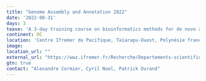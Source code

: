 ```yaml
---
title: "Genome Assembly and Annotation 2022"
date: '2022-08-31'
days: 3
tease: 'A 3-day training course on bioinformatics methods for de novo assembly and structural and functional annotation of genomes using short (Illumina) and long reads (PacBio / Oxford Nanopore) sequencing technologies (will be run in french).'
continent: OC
location: 'Centre Ifremer du Pacifique, Taiarapu-Ouest, Polynésie française'
image:
location_url: ""
external_url: "https://wwz.ifremer.fr/Recherche/Departements-scientifiques/Departement-Infrastructures-de-Recherche-et-Systemes-d-Information/Bioinformatique/Animations-scientifiques/Formations-Bioinformatiques-en-Polynesie-2022"
gtn: true
contact: "Alexandre Cormier, Cyril Noel, Patrick Durand"
---
```

